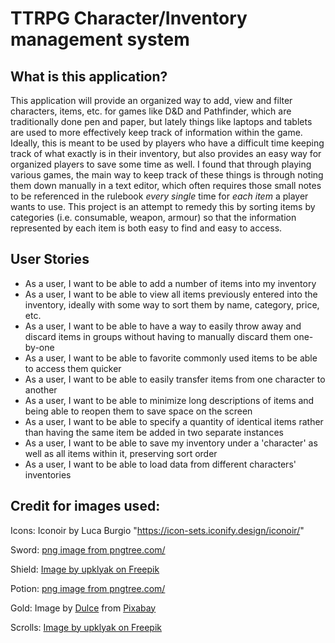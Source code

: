 # TTRPG Character/Inventory management system

## What is this application?
This application will provide an organized way to add, view and filter characters, items, etc. for games like D&D and Pathfinder, which are traditionally done pen and paper, but lately things like laptops and tablets are used to more effectively keep track of information within the game. Ideally, this is meant to be used by players who have a difficult time keeping track of what exactly is in their inventory, but also provides an easy way for organized players to save some time as well. I found that through playing various games, the main way to keep track of these things is through noting them down manually in a text editor, which often requires those small notes to be referenced in the rulebook *every single* time for *each item* a player wants to use. This project is an attempt to remedy this by sorting items by categories (i.e. consumable, weapon, armour) so that the information represented by each item is both easy to find and easy to access.

## User Stories
- As a user, I want to be able to add a number of items into my inventory
- As a user, I want to be able to view all items previously entered into the inventory, ideally with some way to sort them by name, category, price, etc.
- As a user, I want to be able to have a way to easily throw away and discard items in groups without having to manually discard them one-by-one
- As a user, I want to be able to favorite commonly used items to be able to access them quicker
- As a user, I want to be able to easily transfer items from one character to another
- As a user, I want to be able to minimize long descriptions of items and being able to reopen them to save space on the screen
- As a user, I want to be able to specify a quantity of identical items rather than having the same item be added in two separate instances
- As a user, I want to be able to save my inventory under a 'character' as well as all items within it, preserving sort order
- As a user, I want to be able to load data from different characters' inventories

## Credit for images used:

Icons: Iconoir by Luca Burgio "https://icon-sets.iconify.design/iconoir/"

Sword: <a href='https://pngtree.com/freepng/sword_6045741.html'>png image from pngtree.com/</a>

Shield: <a href="https://www.freepik.com/free-vector/wooden-shield-with-metal-frame-blank-wood-panel_30700134.htm#fromView=search&page=1&position=1&uuid=2966be39-db18-47a0-9f78-59579db7f247&new_detail=true">Image by upklyak on Freepik</a>

Potion: <a href='https://pngtree.com/freepng/green-potion-glass-bottle_7485721.html'>png image from pngtree.com/</a>

Gold: Image by <a href="https://pixabay.com/users/19dulce91-1429737/?utm_source=link-attribution&utm_medium=referral&utm_campaign=image&utm_content=1590337">Dulce</a> from <a href="https://pixabay.com//?utm_source=link-attribution&utm_medium=referral&utm_campaign=image&utm_content=1590337">Pixabay</a>

Scrolls: <a href="https://www.freepik.com/free-vector/old-magic-book-with-parchment-pages-scroll_234684286.htm#fromView=search&page=1&position=8&uuid=f5c2af30-2d8e-4099-bf88-496e1dedeaa8&new_detail=true">Image by upklyak on Freepik</a>
